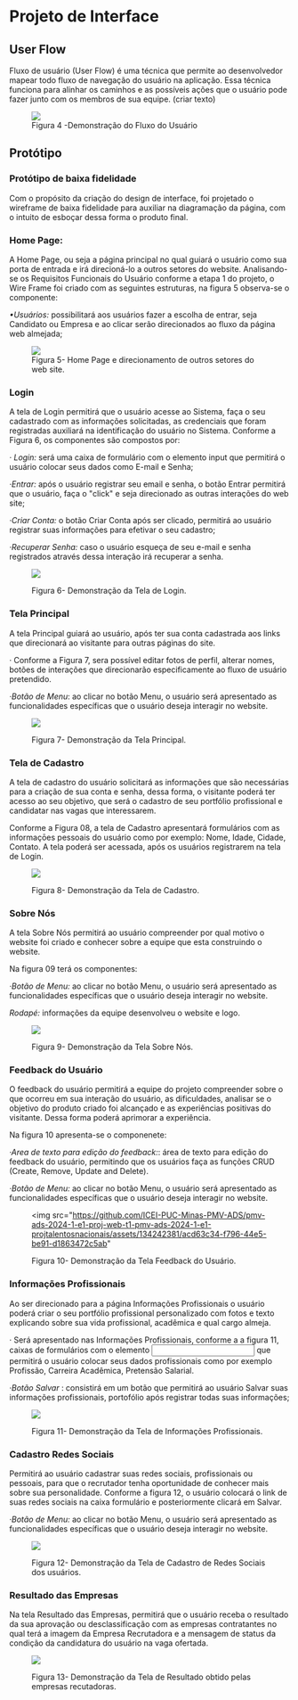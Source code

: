
# Projeto de Interface

## User Flow

Fluxo de usuário (User Flow) é uma técnica que permite ao desenvolvedor mapear todo fluxo de navegação do usuário na aplicação. Essa técnica funciona para alinhar os caminhos e as possíveis ações que o usuário pode fazer junto com os membros de sua equipe.    (criar texto) 

<figure>
  <img src="img/prototipo.png">
  <figcaption>Figura 4 -Demonstração do Fluxo do Usuário </figcaption>
</figure>


## Protótipo

### Protótipo de baixa fidelidade
 Com o propósito da criação do design de interface, foi projetado o wireframe de baixa fidelidade para auxiliar na diagramação da página, com  o intuito de esboçar dessa forma o produto final. 
 
 ### Home Page: 
  A Home Page, ou seja a página principal no qual guiará o usuário como sua porta de entrada e irá direcioná-lo a outros setores do website.
  Analisando-se os Requisitos Funcionais do Usuário conforme a etapa 1 do projeto, o Wire Frame foi criado com as seguintes  estruturas, na figura 5 observa-se o componente:


<em>•Usuários:</em>  possibilitará aos usuários fazer a escolha de entrar, seja Candidato ou Empresa e ao clicar serão direcionados ao fluxo da página web almejada;

<figure>
  <img src="img/home page.PNG"><figcaption> 
    Figura 5- Home Page e direcionamento de outros setores do web site. </figcaption>
</figure>

  

### Login
 A tela de Login permitirá que o usuário acesse ao Sistema, faça o seu cadastrado com as informações solicitadas, as credenciais que foram registradas auxiliará na identificação do usuário no Sistema.
 Conforme a Figura 6, os componentes são compostos por:

 <em>· Login:</em> será uma caixa de formulário com o elemento input que permitirá o usuário colocar seus dados como E-mail e Senha;

<em>·Entrar:</em>  após o usuário registrar seu email e senha, o botão Entrar permitirá que o usuário, faça o "click" e seja direcionado as outras interações do web site; 
 
 <em>·Criar Conta:</em> o botão Criar Conta após ser clicado, permitirá ao usuário registrar suas informações para efetivar o seu cadastro;

 <em>·Recuperar Senha:</em> caso o usuário esqueça de seu e-mail e senha registrados  através dessa interação irá recuperar a senha.
 
<figure> 
  <img src="https://github.com/ICEI-PUC-Minas-PMV-ADS/pmv-ads-2024-1-e1-proj-web-t1-pmv-ads-2024-1-e1-projtalentosnacionais/assets/134242381/e49902a1-3ee2-4e91-9880-718f3883d031">
  <figcaption><p>Figura 6- Demonstração da Tela de Login. </p></figcaption>
</figure>


### Tela Principal
 A tela Principal guiará ao usuário, após ter sua conta cadastrada aos links que direcionará ao visitante para outras páginas do site. 

 · Conforme a  Figura 7, sera possível editar fotos de perfil, alterar nomes, botões de interações que direcionarão  especificamente ao fluxo de usuário pretendido.

 <em>·Botão de Menu</em>: ao clicar no botão Menu, o usuário será apresentado as funcionalidades específicas que o usuário deseja interagir no website.


<figure>
  <img src="https://github.com/ICEI-PUC-Minas-PMV-ADS/pmv-ads-2024-1-e1-proj-web-t1-pmv-ads-2024-1-e1-projtalentosnacionais/assets/134242381/52d52882-bcdb-46ae-82e5-7021fb918dc7"
    <figcaption><p>Figura 7- Demonstração da Tela Principal.</p> </figcaption>
</figure>


### Tela de Cadastro

A tela de cadastro do usuário solicitará as informações que são necessárias para a criação de sua conta e senha, dessa forma, o visitante poderá ter acesso ao seu objetivo, que será o cadastro de seu portfólio profissional e candidatar nas vagas que interessarem.

 Conforme a Figura 08, a tela de Cadastro apresentará  formulários com as informaçōes pessoais do usuário como por exemplo: Nome, Idade, Cidade, Contato.
 A tela poderá ser acessada, após os usuários registrarem na tela de Login. 


<figure>
  <img src="https://github.com/ICEI-PUC-Minas-PMV-ADS/pmv-ads-2024-1-e1-proj-web-t1-pmv-ads-2024-1-e1-projtalentosnacionais/assets/134242381/f7d19e62-43f4-4ceb-9ea9-bf8df5b78785"
    <figcaption><p>Figura 8- Demonstração da Tela de Cadastro.</p></figcaption>
</figure>


### Sobre Nós

A tela Sobre Nós permitirá ao usuário compreender por qual motivo o website foi criado e conhecer sobre a equipe que esta construindo o website. 

  Na figura 09 terá os componentes:

  <em>·Botão de Menu:</em> ao clicar no botão Menu, o usuário será apresentado as funcionalidades específicas que o usuário deseja interagir no website.

  <em>Rodapé:</em> informações da equipe desenvolveu o website e logo.

<figure>
  <img src="https://github.com/ICEI-PUC-Minas-PMV-ADS/pmv-ads-2024-1-e1-proj-web-t1-pmv-ads-2024-1-e1-projtalentosnacionais/assets/134242381/4c2310a3-6741-4f16-98cb-a88b9bc10957"
    <figcaption><p> Figura 9- Demonstração da Tela Sobre Nós.</p></figcaption>
</figure>


### Feedback do Usuário
 O feedback do usuário permitirá a equipe do projeto compreender sobre  o que ocorreu em sua interação do usuário, as dificuldades, analisar se o objetivo do produto criado foi alcançado e as experiências positivas do visitante. 
 Dessa forma poderá aprimorar a experiência.
   
   Na figura 10 apresenta-se o componenete:

  <em>·Area de texto para edição do feedback:</em>: área de texto para edição do feedback do usuário, permitindo que os usuários faça as funções CRUD (Create, Remove, Update and Delete).

 <em>·Botão de Menu:</em> ao clicar no botão Menu, o usuário será apresentado as funcionalidades específicas que o usuário deseja interagir no website.<figure>
 
  <img src="https://github.com/ICEI-PUC-Minas-PMV-ADS/pmv-ads-2024-1-e1-proj-web-t1-pmv-ads-2024-1-e1-projtalentosnacionais/assets/134242381/acd63c34-f796-44e5-be91-d1863472c5ab"
    <figcaption><p>Figura 10- Demonstração da Tela Feedback do Usuário.</p></figcaption>
</figure>

### Informações Profissionais
 Ao ser direcionado para a página Informações Profissionais o usuário poderá criar o seu portfólio profissional personalizado com fotos e texto explicando sobre sua vida profissional, acadêmica e qual cargo almeja. 

· Será apresentado nas Informações Profissionais, conforme a a figura 11, caixas de formulários com o elemento <input> que permitirá o usuário colocar seus dados profissionais como por exemplo Profissão, Carreira Acadêmica, Pretensão Salarial.

·<em>Botão Salvar</em> : consistirá em um botão que permitirá ao usuário Salvar suas informações profissionais, portofólio após registrar todas suas informações;

<figure>
  <img src="https://github.com/ICEI-PUC-Minas-PMV-ADS/pmv-ads-2024-1-e1-proj-web-t1-pmv-ads-2024-1-e1-projtalentosnacionais/assets/134242381/ff758858-7f31-4d95-bafc-509126c17e90">
    <figcaption><p>Figura 11- Demonstração da Tela de Informações Profissionais.</p></figcaption>
</figure>


 ### Cadastro Redes Sociais 
  Permitirá ao usuário cadastrar suas redes sociais, profissionais ou pessoais, para que o recrutador tenha oportunidade de conhecer mais sobre sua personalidade.
  Conforme a figura 12, o usuário colocará o link de suas redes sociais na caixa formulário e posteriormente clicará em Salvar.

  <em>·Botão de Menu:</em> ao clicar no botão Menu, o usuário será apresentado as funcionalidades específicas que o usuário deseja interagir no website.  
  <figure>
  <img src="https://github.com/ICEI-PUC-Minas-PMV-ADS/pmv-ads-2024-1-e1-proj-web-t1-pmv-ads-2024-1-e1-projtalentosnacionais/assets/134242381/50a9b710-4f1f-4cca-a2ad-27129a140f81">
    <figcaption><p>Figura 12- Demonstração da Tela de Cadastro de Redes Sociais dos usuários.</p></figcaption>
</figure>

  ### Resultado das Empresas
 Na tela Resultado das Empresas, permitirá que o usuário receba o resultado da sua aprovação ou desclassificação com as empresas contratantes no qual terá a imagem da Empresa Recrutadora e a mensagem de status da condição da candidatura do usuário na vaga ofertada.

  <figure>
  <img src="https://github.com/ICEI-PUC-Minas-PMV-ADS/pmv-ads-2024-1-e1-proj-web-t1-pmv-ads-2024-1-e1-projtalentosnacionais/assets/134242381/afbba22b-04eb-4d52-9fa9-2f9a0a15ba2e">
    <figcaption><p>Figura 13- Demonstração da Tela de Resultado obtido pelas empresas recutadoras.</p></figcaption>
</figure>










